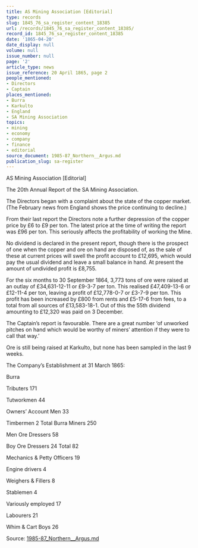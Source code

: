 ```yaml
---
title: AS Mining Association [Editorial]
type: records
slug: 1845_76_sa_register_content_18385
url: /records/1845_76_sa_register_content_18385/
record_id: 1845_76_sa_register_content_18385
date: '1865-04-20'
date_display: null
volume: null
issue_number: null
page: '2'
article_type: news
issue_reference: 20 April 1865, page 2
people_mentioned:
- Directors
- Captain
places_mentioned:
- Burra
- Karkulto
- England
- SA Mining Association
topics:
- mining
- economy
- company
- finance
- editorial
source_document: 1985-87_Northern__Argus.md
publication_slug: sa-register
---
```


AS Mining Association [Editorial]

The 20th Annual Report of the SA Mining Association.

The Directors began with a complaint about the state of the copper market.  (The February news from England shows the price continuing to decline.)

From their last report the Directors note a further depression of the copper price by £6 to £9 per ton.  The latest price at the time of writing the report was £96 per ton.  This seriously affects the profitability of working the Mine.

No dividend is declared in the present report, though there is the prospect of one when the copper and ore on hand are disposed of, as the sale of these at current prices will swell the profit account to £12,695, which would pay the usual dividend and leave a small balance in hand.  At present the amount of undivided profit is £8,755.

For the six months to 30 September 1864, 3,773 tons of ore were raised at an outlay of £34,631-12-11 or £9-3-7 per ton.  This realised £47,409-13-6 or £12-11-4 per ton, leaving a profit of £12,778-0-7 or £3-7-9 per ton.  This profit has been increased by £800 from rents and £5-17-6 from fees, to a total from all sources of £13,583-18-1.  Out of this the 55th dividend amounting to £12,320 was paid on 3 December.

The Captain’s report is favourable.  There are a great number ‘of unworked pitches on hand which would be worthy of miners’ attention if they were to call that way.’

Ore is still being raised at Karkulto, but none has been sampled in the last 9 weeks.

The Company’s Establishment at 31 March 1865:

Burra

Tributers	171

Tutworkmen	44

Owners’ Account Men	33

Timbermen	2	Total Burra Miners	250

Men Ore Dressers	58

Boy Ore Dressers	24	Total	82

Mechanics & Petty Officers	19

Engine drivers	4

Weighers & Fillers	8

Stablemen	4

Variously employed	17

Labourers	21

Whim & Cart Boys	26

Source: [1985-87_Northern__Argus.md](/downloads/markdown/1985-87_Northern__Argus.md)
